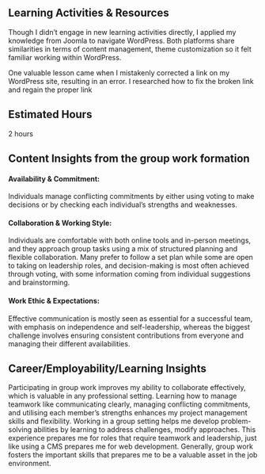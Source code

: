 ## Learning Activities & Resources
Though I didn’t engage in new learning activities directly, I applied my knowledge from Joomla to navigate WordPress. Both platforms share similarities in terms of content management, theme customization so it felt familiar working within WordPress.

One valuable lesson came when I mistakenly corrected a link on my WordPress site, resulting in an error. I researched how to fix the broken link and regain the proper link

## Estimated Hours
2 hours

## Content Insights from the group work formation

#### Availability & Commitment:
Individuals manage conflicting commitments by either using voting to make decisions or by checking each individual’s strengths and weaknesses.

#### Collaboration & Working Style:
Individuals are comfortable with both online tools and in-person meetings, and they approach group tasks using a mix of structured planning and flexible collaboration. Many prefer to follow a set plan while some are open to taking on leadership roles, and decision-making is most often achieved through voting, with some information coming from individual suggestions and brainstorming.

#### Work Ethic & Expectations:
Effective communication is mostly seen as essential for a successful team, with emphasis on independence and self-leadership, whereas the biggest challenge involves ensuring consistent contributions from everyone and managing their different availabilities.

## Career/Employability/Learning Insights
 
Participating in group work improves my ability to collaborate effectively, which is valuable in any professional setting. Learning how to manage teamwork like communicating clearly, managing conflicting commitments, and utilising each member’s strengths enhances my project management skills and flexibility. Working in a group setting helps me develop problem-solving abilities by learning to address challenges, modify approaches. This experience prepares me for roles that require teamwork and leadership, just like using a CMS prepares me for web development. Generally, group work fosters the important skills that prepares me to be a valuable asset in the job environment.
